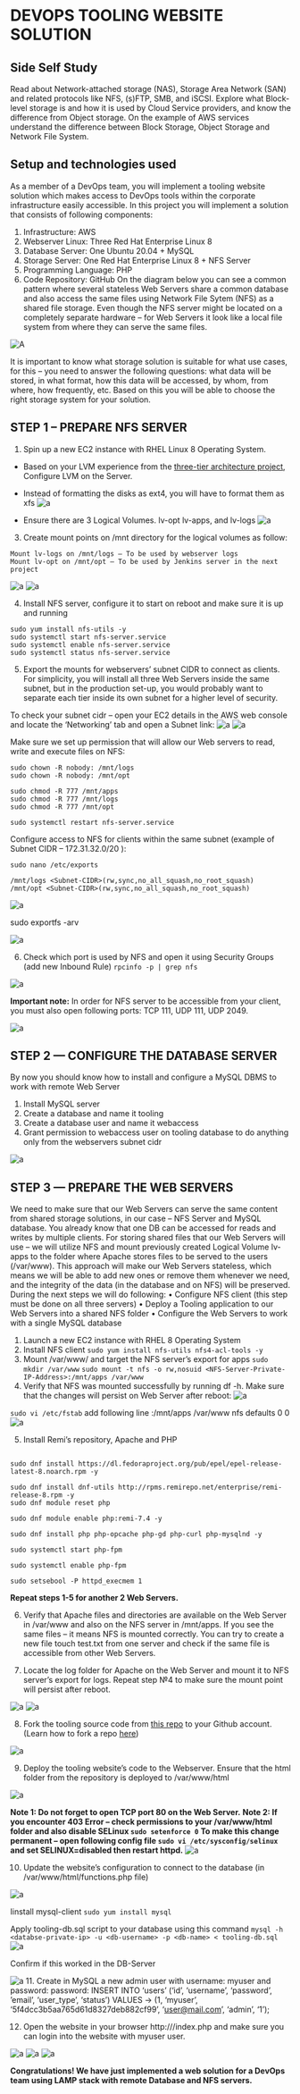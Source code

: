 # DEVOPS TOOLING WEBSITE SOLUTION

## Side Self Study
Read about Network-attached storage (NAS), Storage Area Network (SAN) and related protocols like NFS, (s)FTP, SMB, and iSCSI. Explore what Block-level storage is and how it is used by Cloud Service providers, and know the difference from Object storage.
On the example of AWS services understand the difference between Block Storage, Object Storage and Network File System.

## Setup and technologies used
As a member of a DevOps team, you will implement a tooling website solution which makes access to DevOps tools within the corporate infrastructure easily accessible.
In this project you will implement a solution that consists of following components:
1.	Infrastructure: AWS
2.	Webserver Linux: Three Red Hat Enterprise Linux 8
3.	Database Server: One Ubuntu 20.04 + MySQL
4.	Storage Server: One Red Hat Enterprise Linux 8 + NFS Server
5.	Programming Language: PHP
6.	Code Repository: GitHub
On the diagram below you can see a common pattern where several stateless Web Servers share a common database and also access the same files using Network File Sytem (NFS) as a shared file storage. Even though the NFS server might be located on a completely separate hardware – for Web Servers it look like a local file system from where they can serve the same files.

![A](https://github.com/IwunzeGE/DevOps-Project/blob/eedcfb28cf50ef2e9f8dcf93f4cca07c318f2900/DEVOPS%20TOOLING%20WEBSITE%20SOLUTION/images/server%20diagram.png)

It is important to know what storage solution is suitable for what use cases, for this – you need to answer the following questions: what data will be stored, in what format, how this data will be accessed, by whom, from where, how frequently, etc. Based on this you will be able to choose the right storage system for your solution.
 

## STEP 1 – PREPARE NFS SERVER
1.	Spin up a new EC2 instance with RHEL Linux 8 Operating System.
-	Based on your LVM experience from the [three-tier architecture project](https://github.com/IwunzeGE/DevOps-Project/blob/123636af62cf9854ec71bc0b21e1687b1952d162/THREE-TIER%20ARCHITECTURE/README.md), Configure LVM on the Server.

-	Instead of formatting the disks as ext4, you will have to format them as xfs
![a](https://github.com/IwunzeGE/DevOps-Project/blob/123636af62cf9854ec71bc0b21e1687b1952d162/DEVOPS%20TOOLING%20WEBSITE%20SOLUTION/images/format%20xfs.png)

-	Ensure there are 3 Logical Volumes. lv-opt lv-apps, and lv-logs
![a](https://github.com/IwunzeGE/DevOps-Project/blob/123636af62cf9854ec71bc0b21e1687b1952d162/DEVOPS%20TOOLING%20WEBSITE%20SOLUTION/images/lvcreate%20apps,logs,opt.png)

3.	Create mount points on /mnt directory for the logical volumes as follow:
```Mount lv-apps on /mnt/apps – To be used by webservers
Mount lv-logs on /mnt/logs – To be used by webserver logs
Mount lv-opt on /mnt/opt – To be used by Jenkins server in the next project
```
![a](https://github.com/IwunzeGE/DevOps-Project/blob/d02ae2a89b6729382b23527a3e219f08137e90ec/DEVOPS%20TOOLING%20WEBSITE%20SOLUTION/images/mkdir.png)
![a](https://github.com/IwunzeGE/DevOps-Project/blob/d02ae2a89b6729382b23527a3e219f08137e90ec/DEVOPS%20TOOLING%20WEBSITE%20SOLUTION/images/mount.png)

4.	Install NFS server, configure it to start on reboot and make sure it is up and running
```sudo yum -y update
sudo yum install nfs-utils -y
sudo systemctl start nfs-server.service
sudo systemctl enable nfs-server.service
sudo systemctl status nfs-server.service
```
5.	Export the mounts for webservers’ subnet CIDR to connect as clients. For simplicity, you will install all three Web Servers inside the same subnet, but in the production set-up, you would probably want to separate each tier inside its own subnet for a higher level of security.

To check your subnet cidr – open your EC2 details in the AWS web console and locate the ‘Networking’ tab and open a Subnet link:
![a](https://github.com/IwunzeGE/DevOps-Project/blob/b5c049f898bad3b63444ac15fcb8a21a5509e357/DEVOPS%20TOOLING%20WEBSITE%20SOLUTION/images/ipv4%20cidr1.png)
![a](https://github.com/IwunzeGE/DevOps-Project/blob/b5c049f898bad3b63444ac15fcb8a21a5509e357/DEVOPS%20TOOLING%20WEBSITE%20SOLUTION/images/ipv4%20cidr2.png)


Make sure we set up permission that will allow our Web servers to read, write and execute files on NFS:
```sudo chown -R nobody: /mnt/apps
sudo chown -R nobody: /mnt/logs
sudo chown -R nobody: /mnt/opt
 
sudo chmod -R 777 /mnt/apps
sudo chmod -R 777 /mnt/logs
sudo chmod -R 777 /mnt/opt
 ```
`sudo systemctl restart nfs-server.service`

Configure access to NFS for clients within the same subnet (example of Subnet CIDR – 172.31.32.0/20 ):

`sudo nano /etc/exports`
 
```/mnt/apps <Subnet-CIDR>(rw,sync,no_all_squash,no_root_squash)
/mnt/logs <Subnet-CIDR>(rw,sync,no_all_squash,no_root_squash)
/mnt/opt <Subnet-CIDR>(rw,sync,no_all_squash,no_root_squash)
```
![a](https://github.com/IwunzeGE/DevOps-Project/blob/b5c049f898bad3b63444ac15fcb8a21a5509e357/DEVOPS%20TOOLING%20WEBSITE%20SOLUTION/images/etc-exports.png)

sudo exportfs -arv

![a](https://github.com/IwunzeGE/DevOps-Project/blob/b5c049f898bad3b63444ac15fcb8a21a5509e357/DEVOPS%20TOOLING%20WEBSITE%20SOLUTION/images/export-arv.png)

6.	Check which port is used by NFS and open it using Security Groups (add new Inbound Rule)
`rpcinfo -p | grep nfs`

![a](https://github.com/IwunzeGE/DevOps-Project/blob/b5c049f898bad3b63444ac15fcb8a21a5509e357/DEVOPS%20TOOLING%20WEBSITE%20SOLUTION/images/rpcinfo.png)

**Important note:** In order for NFS server to be accessible from your client, you must also open following ports: TCP 111, UDP 111, UDP 2049.

![a](https://github.com/IwunzeGE/DevOps-Project/blob/b5c049f898bad3b63444ac15fcb8a21a5509e357/DEVOPS%20TOOLING%20WEBSITE%20SOLUTION/images/inbound%20rules.png)

## STEP 2 — CONFIGURE THE DATABASE SERVER
By now you should know how to install and configure a MySQL DBMS to work with remote Web Server
1.	Install MySQL server
2.	Create a database and name it tooling
3.	Create a database user and name it webaccess
4.	Grant permission to webaccess user on tooling database to do anything only from the webservers subnet cidr

![a](https://github.com/IwunzeGE/DevOps-Project/blob/b5c049f898bad3b63444ac15fcb8a21a5509e357/DEVOPS%20TOOLING%20WEBSITE%20SOLUTION/images/database.png)

## STEP 3 — PREPARE THE WEB SERVERS

We need to make sure that our Web Servers can serve the same content from shared storage solutions, in our case – NFS Server and MySQL database.
You already know that one DB can be accessed for reads and writes by multiple clients. For storing shared files that our Web Servers will use – we will utilize NFS and mount previously created Logical Volume lv-apps to the folder where Apache stores files to be served to the users (/var/www).
This approach will make our Web Servers stateless, which means we will be able to add new ones or remove them whenever we need, and the integrity of the data (in the database and on NFS) will be preserved.
During the next steps we will do following:
•	Configure NFS client (this step must be done on all three servers)
•	Deploy a Tooling application to our Web Servers into a shared NFS folder
•	Configure the Web Servers to work with a single MySQL database
1.	Launch a new EC2 instance with RHEL 8 Operating System
2.	Install NFS client
`sudo yum install nfs-utils nfs4-acl-tools -y`
3.	Mount /var/www/ and target the NFS server’s export for apps
`sudo mkdir /var/www`
`sudo mount -t nfs -o rw,nosuid <NFS-Server-Private-IP-Address>:/mnt/apps /var/www`
4.	Verify that NFS was mounted successfully by running df -h. Make sure that the changes will persist on Web Server after reboot:
![a](https://github.com/IwunzeGE/DevOps-Project/blob/3cb3602530a8e23fbda5801d0470507b496447b3/DEVOPS%20TOOLING%20WEBSITE%20SOLUTION/images/df%20apps.png)

`sudo vi /etc/fstab`
add following line
<NFS-Server-Private-IP-Address>:/mnt/apps /var/www nfs defaults 0 0
![a](https://github.com/IwunzeGE/DevOps-Project/blob/3cb3602530a8e23fbda5801d0470507b496447b3/DEVOPS%20TOOLING%20WEBSITE%20SOLUTION/images/fstab.png)
 
5.	Install Remi’s repository, Apache and PHP
 
 ```sudo yum install httpd -y
 
sudo dnf install https://dl.fedoraproject.org/pub/epel/epel-release-latest-8.noarch.rpm -y
 
sudo dnf install dnf-utils http://rpms.remirepo.net/enterprise/remi-release-8.rpm -y 
sudo dnf module reset php
 
sudo dnf module enable php:remi-7.4 -y
 
sudo dnf install php php-opcache php-gd php-curl php-mysqlnd -y
 	
sudo systemctl start php-fpm
 
sudo systemctl enable php-fpm
 
sudo setsebool -P httpd_execmem 1
```
**Repeat steps 1-5 for another 2 Web Servers.**

6.	Verify that Apache files and directories are available on the Web Server in /var/www and also on the NFS server in /mnt/apps. If you see the same files – it means NFS is mounted correctly. You can try to create a new file touch test.txt from one server and check if the same file is accessible from other Web Servers.

7.	Locate the log folder for Apache on the Web Server and mount it to NFS server’s export for logs. Repeat step №4 to make sure the mount point will persist after reboot.

![a](https://github.com/IwunzeGE/DevOps-Project/blob/3cb3602530a8e23fbda5801d0470507b496447b3/DEVOPS%20TOOLING%20WEBSITE%20SOLUTION/images/df%20logs.png)
![a](https://github.com/IwunzeGE/DevOps-Project/blob/3cb3602530a8e23fbda5801d0470507b496447b3/DEVOPS%20TOOLING%20WEBSITE%20SOLUTION/images/fstab%20logs.png)

8.	Fork the tooling source code from [this repo](https://github.com/IwunzeGE/DevopsToolingWebsite) to your Github account. (Learn how to fork a repo [here](https://youtu.be/f5grYMXbAV0))

![a](https://github.com/IwunzeGE/DevOps-Project/blob/3c918a8b0627979a763769c5c7d9e36c5d1e4dda/DEVOPS%20TOOLING%20WEBSITE%20SOLUTION/images/git%20clone.png)
 
9.	Deploy the tooling website’s code to the Webserver. Ensure that the html folder from the repository is deployed to /var/www/html

![a](https://github.com/IwunzeGE/DevOps-Project/blob/e0e209d1d8cd9ebacadfaa803e56383f07819c3a/DEVOPS%20TOOLING%20WEBSITE%20SOLUTION/images/cp%20html.png)
 
**Note 1: Do not forget to open TCP port 80 on the Web Server.**
**Note 2: If you encounter 403 Error – check permissions to your /var/www/html folder and also disable SELinux `sudo setenforce 0`**
**To make this change permanent – open following config file `sudo vi /etc/sysconfig/selinux` and set SELINUX=disabled then restart httpd.**
 ![a](https://github.com/IwunzeGE/DevOps-Project/blob/3c918a8b0627979a763769c5c7d9e36c5d1e4dda/DEVOPS%20TOOLING%20WEBSITE%20SOLUTION/images/se%20disabled.png)

10.	Update the website’s configuration to connect to the database (in /var/www/html/functions.php file)

![a](https://github.com/IwunzeGE/DevOps-Project/blob/3c918a8b0627979a763769c5c7d9e36c5d1e4dda/DEVOPS%20TOOLING%20WEBSITE%20SOLUTION/images/sss.png)

Iinstall mysql-client `sudo yum install mysql`
 
Apply tooling-db.sql script to your database using this command `mysql -h <databse-private-ip> -u <db-username> -p <db-name> < tooling-db.sql`
![a](https://github.com/IwunzeGE/DevOps-Project/blob/d2d0af26f3df126086015fe37706034485650406/DEVOPS%20TOOLING%20WEBSITE%20SOLUTION/images/db%20tooling%20script.png)
 
Confirm if this worked in the DB-Server
                                                                                                         
![a](https://github.com/IwunzeGE/DevOps-Project/blob/d2d0af26f3df126086015fe37706034485650406/DEVOPS%20TOOLING%20WEBSITE%20SOLUTION/images/check%20db%20script.png)
                                                                                                         11.	Create in MySQL a new admin user with username: myuser and password: password:
INSERT INTO ‘users’ (‘id’, ‘username’, ‘password’, ’email’, ‘user_type’, ‘status’) VALUES
-> (1, ‘myuser’, ‘5f4dcc3b5aa765d61d8327deb882cf99’, ‘user@mail.com’, ‘admin’, ‘1’);

12.	Open the website in your browser http://<Web-Server-Public-IP-Address-or-Public-DNS-Name>/index.php and make sure you can login into the website with myuser user.

![a](https://github.com/IwunzeGE/DevOps-Project/blob/d2d0af26f3df126086015fe37706034485650406/DEVOPS%20TOOLING%20WEBSITE%20SOLUTION/images/tooling%20page.png)
![a](https://github.com/IwunzeGE/DevOps-Project/blob/d2d0af26f3df126086015fe37706034485650406/DEVOPS%20TOOLING%20WEBSITE%20SOLUTION/images/insert%20login%20details.png)
![a](https://github.com/IwunzeGE/DevOps-Project/blob/d2d0af26f3df126086015fe37706034485650406/DEVOPS%20TOOLING%20WEBSITE%20SOLUTION/images/final%20webpage.png)
 
**Congratulations! We have just implemented a web solution for a DevOps team using LAMP stack with remote Database and NFS servers.**

